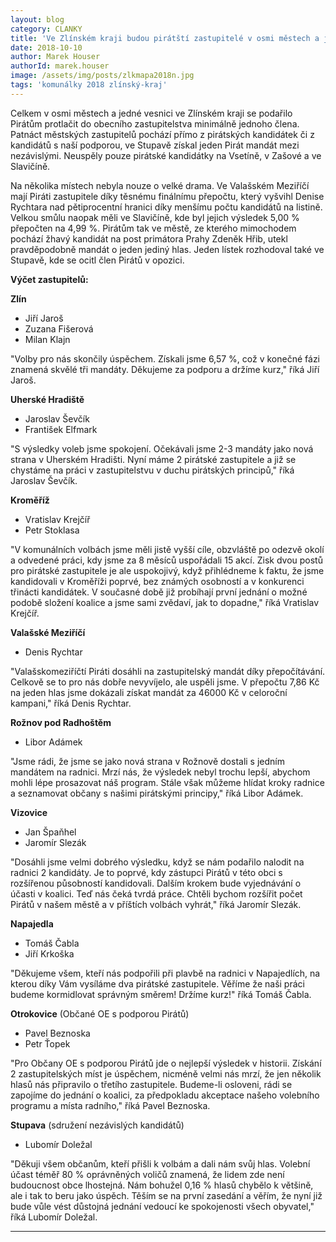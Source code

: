```yaml
---
layout: blog
category: CLANKY
title: 'Ve Zlínském kraji budou pirátští zastupitelé v osmi městech a jedné vesnici'
date: 2018-10-10
author: Marek Houser
authorId: marek.houser
image: /assets/img/posts/zlkmapa2018n.jpg
tags: 'komunálky 2018 zlínský-kraj'
---
```

Celkem v osmi městech a jedné vesnici ve Zlínském kraji se podařilo Pirátům protlačit do obecního zastupitelstva minimálně jednoho člena. Patnáct městských zastupitelů pochází přímo z pirátských kandidátek či z kandidátů s naší podporou, ve Stupavě získal jeden Pirát mandát mezi nezávislými. Neuspěly pouze pirátské kandidátky na Vsetíně, v Zašové a ve Slavičíně.

Na několika místech nebyla nouze o velké drama. Ve Valašském Meziříčí mají Piráti zastupitele díky těsnému finálnímu přepočtu, který vyšvihl Denise Rychtara nad pětiprocentní hranici díky menšímu počtu kandidátů na listině. Velkou smůlu naopak měli ve Slavičíně, kde byl jejich výsledek 5,00 % přepočten na 4,99 %. Pirátům tak ve městě, ze kterého mimochodem pochází žhavý kandidát na post primátora Prahy Zdeněk Hřib, utekl pravděpodobně mandát o jeden jediný hlas. Jeden lístek rozhodoval také ve Stupavě, kde se ocitl člen Pirátů v opozici.

__Výčet zastupitelů:__

__Zlín__
- Jiří Jaroš
- Zuzana Fišerová
- Milan Klajn

"Volby pro nás skončily úspěchem. Získali jsme 6,57 %, což v konečné fázi znamená skvělé tři mandáty. Děkujeme za podporu a držíme kurz," říká Jiří Jaroš.

__Uherské Hradiště__
- Jaroslav Ševčík
- František Elfmark

"S výsledky voleb jsme spokojení. Očekávali jsme 2-3 mandáty jako nová strana v Uherském Hradišti. Nyní máme 2 pirátské zastupitele a již se chystáme na práci v zastupitelstvu v duchu pirátských principů," říká Jaroslav Ševčík.

__Kroměříž__
- Vratislav Krejčíř
- Petr Stoklasa

"V komunálních volbách jsme měli jistě vyšší cíle, obzvláště po odezvě okolí a odvedené práci, kdy jsme za 8 měsíců uspořádali 15 akcí. Zisk dvou postů pro pirátské zastupitele je ale uspokojivý, když přihlédneme k faktu, že jsme kandidovali v Kroměříži poprvé, bez známých osobností a v konkurenci třinácti kandidátek. V současné době již probíhají první jednání o možné podobě složení koalice a jsme sami zvědaví, jak to dopadne," říká Vratislav Krejčíř.

__Valašské Meziříčí__
- Denis Rychtar

"Valašskomeziříčtí Piráti dosáhli na zastupitelský mandát díky přepočítávání. Celkově se to pro nás dobře nevyvíjelo, ale uspěli jsme. V přepočtu 7,86 Kč na jeden hlas jsme dokázali získat mandát za 46000 Kč v celoroční kampani," říká Denis Rychtar.

__Rožnov pod Radhoštěm__
- Libor Adámek

"Jsme rádi, že jsme se jako nová strana v Rožnově dostali s jedním mandátem na radnici. Mrzí nás, že výsledek nebyl trochu lepší, abychom mohli lépe prosazovat náš program. Stále však můžeme hlídat kroky radnice a seznamovat občany s našimi pirátskými principy," říká Libor Adámek.

__Vizovice__
- Jan Špaňhel
- Jaromír Slezák

"Dosáhli jsme velmi dobrého výsledku, když se nám podařilo nalodit na radnici 2 kandidáty. Je to poprvé, kdy zástupci Pirátů v této obci s rozšířenou působností kandidovali. Dalším krokem bude vyjednávání o účasti v koalici. Teď nás čeká tvrdá práce. Chtěli bychom rozšířit počet Pirátů v našem městě a v příštích volbách vyhrát," říká Jaromír Slezák.

__Napajedla__
- Tomáš Čabla
- Jiří Krkoška

"Děkujeme všem, kteří nás podpořili při plavbě na radnici v Napajedlích, na kterou díky Vám vysíláme dva pirátské zastupitele. Věříme že naši práci budeme kormidlovat správným směrem! Držíme kurz!" říká Tomáš Čabla.

__Otrokovice__ (Občané OE s podporou Pirátů)
- Pavel Beznoska
- Petr Ťopek

"Pro Občany OE s podporou Pirátů jde o nejlepší výsledek v historii. Získání 2 zastupitelských míst je úspěchem, nicméně velmi nás mrzí, že jen několik hlasů nás připravilo o třetího zastupitele. Budeme-li osloveni, rádi se zapojíme do jednání o koalici, za předpokladu akceptace našeho volebního programu a místa radního," říká Pavel Beznoska.

__Stupava__ (sdružení nezávislých kandidátů)
- Lubomír Doležal

"Děkuji všem občanům, kteří přišli k volbám a dali nám svůj hlas. Volební účast téměř 80 % oprávněných voličů znamená, že lidem zde není budoucnost obce lhostejná. Nám bohužel 0,16 % hlasů chybělo k většině, ale i tak to beru jako úspěch. Těším se na první zasedání a věřím, že nyní již bude vůle vést důstojná jednání vedoucí ke spokojenosti všech obyvatel," říká Lubomír Doležal.

- - -
